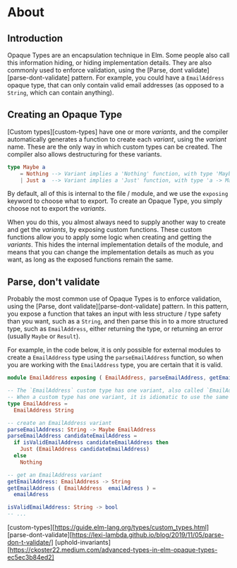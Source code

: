 # About

## Introduction

Opaque Types are an encapsulation technique in Elm.
Some people also call this information hiding, or hiding implementation details.
They are also commonly used to enforce validation, using the [Parse, dont validate][parse-dont-validate] pattern.
For example, you could have a `EmailAddress` opaque type, that can only contain valid email addresses (as opposed to a `String`, which can contain anything).

## Creating an Opaque Type

[Custom types][custom-types] have one or more *variants*, and the compiler automatically generates a function to create each *variant*, using the *variant* name.
These are the only way in which custom types can be created.
The compiler also allows destructuring for these variants.

```elm
type Maybe a
    = Nothing --> Variant implies a 'Nothing' function, with type 'Maybe a', and destructuring of 'Nothing'
    | Just a  --> Variant implies a 'Just' function, with type 'a -> Maybe a', and destructuring of 'Just _'
```

By default, all of this is internal to the file / module, and we use the `exposing` keyword to choose what to export.
To create an Opaque Type, you simply choose not to export the *variants*.

When you do this, you almost always need to supply another way to create and get the *variants*, by exposing custom functions.
These custom functions allow you to apply some logic when creating and getting the *variants*.
This hides the internal implementation details of the module, and means that you can change the implementation details as much as you want, as long as the exposed functions remain the same.

## Parse, don't validate

Probably the most common use of Opaque Types is to enforce validation, using the [Parse, dont validate][parse-dont-validate] pattern.
In this pattern, you expose a function that takes an input with less structure / type safety than you want, such as a `String`, and then parse this in to a more structured type, such as `EmailAddress`, either returning the type, or returning an error (usually `Maybe` or `Result`).

For example, in the code below, it is only possible for external modules to create a `EmailAddress` type using the `parseEmailAddress` function, so when you are working with the `EmailAddress` type, you are certain that it is valid.

```elm
module EmailAddress exposing ( EmailAddress, parseEmailAddress, getEmailAddress )

-- The `EmailAddress` custom type has one variant, also called `EmailAddress`
-- When a custom type has one variant, it is idiomatic to use the same name for both.
type EmailAddress = 
  EmailAddress String

-- create an EmailAddress variant
parseEmailAddress: String -> Maybe EmailAddress
parseEmailAddress candidateEmailAddress =   
  if isValidEmailAddress candidateEmailAddress then
    Just (EmailAddress candidateEmailAddress)
  else
    Nothing

-- get an EmailAddress variant
getEmailAddress: EmailAddress -> String
getEmailAddress ( EmailAddress  emailAdress ) =
  emailAdress

isValidEmailAddress: String -> bool
-- ... 
```

[custom-types][https://guide.elm-lang.org/types/custom_types.html]
[parse-dont-validate][https://lexi-lambda.github.io/blog/2019/11/05/parse-don-t-validate/] 
[uphold-invariants][https://ckoster22.medium.com/advanced-types-in-elm-opaque-types-ec5ec3b84ed2]

